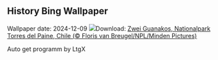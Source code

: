 ## History Bing Wallpaper
Wallpaper date: 2024-12-09
![](https://www.bing.com/th?id=OHR.GuanacosChile_DE-DE1043903141_UHD.jpg&w=1000)Download: [Zwei Guanakos, Nationalpark Torres del Paine, Chile (© Floris van Breugel/NPL/Minden Pictures)](https://www.bing.com/th?id=OHR.GuanacosChile_DE-DE1043903141_UHD.jpg)

Auto get programm by LtgX
